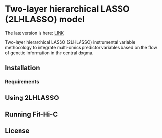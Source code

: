 # Two-layer hierarchical LASSO (2LHLASSO) model 

The last version is here: [LINK](https://github.com/YULEITSINGTAO/TLHLASSO)

Two-layer hierarchical LASSO (2LHLASSO) instrumental variable methodology to integrate multi-omics predictor variables based on the flow of genetic information in the central dogma.

## Installation 
### Requirements 

## Using 2LHLASSO

## Running Fit-Hi-C


## License

